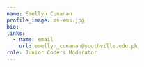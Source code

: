 ```yaml
---
name: Emellyn Cunanan
profile_image: ms-ems.jpg
bio: 
links:
  - name: email
    url: emellyn_cunanan@southville.edu.ph
role: Junior Coders Moderator
---
```

